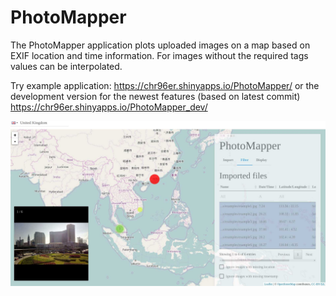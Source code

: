 # PhotoMapper

The PhotoMapper application plots uploaded images on a map based on EXIF location and time information. For images without the required tags values can be interpolated.

Try example application: https://chr96er.shinyapps.io/PhotoMapper/
or the development version for the newest features (based on latest commit) 
https://chr96er.shinyapps.io/PhotoMapper_dev/

![alt tag](https://raw.githubusercontent.com/Chr96er/PhotoMapper/master/inst/application/www/images/README.jpg)
